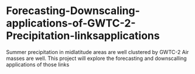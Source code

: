 # Forecasting-Downscaling-applications-of-GWTC-2-Precipitation-linksapplications

Summer precipitation in midlatitude areas are well clustered by GWTC-2 Air masses are well.
This project will explore the forecasting and downscalling applications of those links

